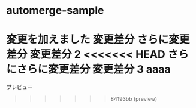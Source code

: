 # automerge-sample

変更を加えました
変更差分
さらに変更差分
変更差分 2
<<<<<<< HEAD
さらにさらに変更差分
変更差分 3
aaaa
=======
プレビュー
>>>>>>> 84193bb (preview)

